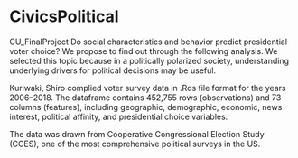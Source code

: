 # CivicsPolitical
CU_FinalProject
Do social characteristics and behavior predict presidential voter choice? We propose to find out through the following analysis. We selected this topic because in a politically polarized society, understanding underlying drivers for political decisions may be useful.

Kuriwaki, Shiro complied voter survey data in .Rds file format for the years 2006–2018. The dataframe contains 452,755 rows (observations) and 73 columns (features), including geographic, demographic, economic, news interest, political affinity, and presidential choice variables.

The data was drawn from Cooperative Congressional Election Study (CCES), one of the most comprehensive political surveys in the US.
